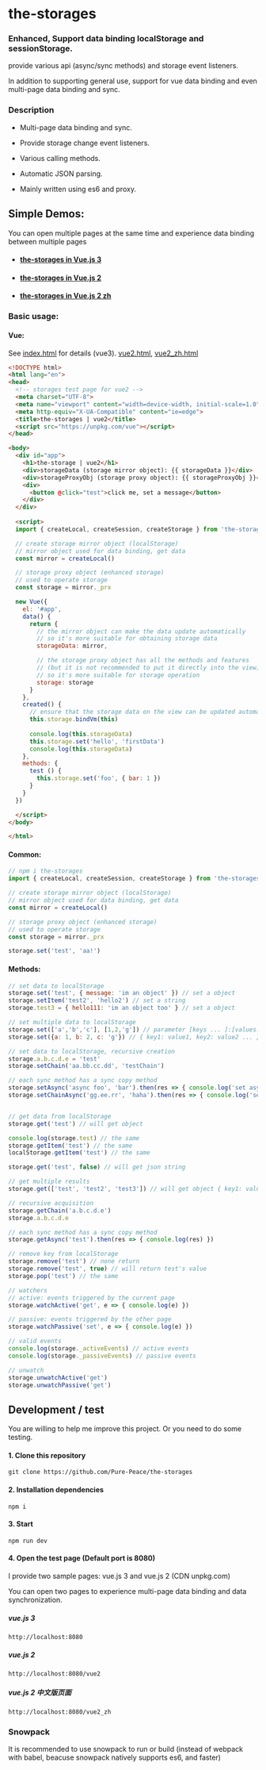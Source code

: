 ﻿# the-storages
### Enhanced, Support data binding localStorage and sessionStorage.

provide various api (async/sync methods) and storage event listeners.

In addition to supporting general use, support for vue data binding and even multi-page data binding and sync.


### Description
- Multi-page data binding and sync.

- Provide storage change event listeners.

- Various calling methods.

- Automatic JSON parsing.

- Mainly written using es6 and proxy. 


## Simple Demos:

You can open multiple pages at the same time and experience data binding between multiple pages

- #### [the-storages in Vue.js 3](http://miya.ink/the-storages/index.html)

- #### [the-storages in Vue.js 2](http://miya.ink/the-storages/vue2.html)

- #### [the-storages in Vue.js 2 zh](http://miya.ink/the-storages/vue2_zh.html)

### Basic usage:

#### Vue:

See [index.html](https://github.com/Pure-Peace/the-storages/blob/master/index.html) for details (vue3).
[vue2.html](https://github.com/Pure-Peace/the-storages/blob/master/vue2.html),
[vue2_zh.html](https://github.com/Pure-Peace/the-storages/blob/master/vue2_zh.html)

```html
<!DOCTYPE html>
<html lang="en">
<head>
  <!-- storages test page for vue2 -->
  <meta charset="UTF-8">
  <meta name="viewport" content="width=device-width, initial-scale=1.0">
  <meta http-equiv="X-UA-Compatible" content="ie=edge">
  <title>the-storages | vue2</title>
  <script src="https://unpkg.com/vue"></script>
</head>

<body>
  <div id="app">
    <h1>the-storage | vue2</h1>
    <div>storageData (storage mirror object): {{ storageData }}</div>
    <div>storageProxyObj (storage proxy object): {{ storageProxyObj }}</div>
    <div>
      <button @click="test">click me, set a message</button>
    </div>
  </div>
  
  <script>
  import { createLocal, createSession, createStorage } from 'the-storages'

  // create storage mirror object (localStorage)
  // mirror object used for data binding, get data
  const mirror = createLocal() 

  // storage proxy object (enhanced storage)
  // used to operate storage
  const storage = mirror._prx 

  new Vue({
    el: '#app',
    data() {
      return {
        // the mirror object can make the data update automatically
        // so it's more suitable for obtaining storage data
        storageData: mirror,

        // the storage proxy object has all the methods and features 
        // (but it is not recommended to put it directly into the view)
        // so it's more suitable for storage operation
        storage: storage
      }
    },
    created() {
      // ensure that the storage data on the view can be updated automatically
      this.storage.bindVm(this)
    
      console.log(this.storageData)
      this.storage.set('hello', 'firstData')
      console.log(this.storageData)
    },
    methods: {
      test () {
        this.storage.set('foo', { bar: 1 })
      }
    }
  })

  </script>
</body>

</html>
```


#### Common:
```javascript
// npm i the-storages
import { createLocal, createSession, createStorage } from 'the-storages'

// create storage mirror object (localStorage)
// mirror object used for data binding, get data
const mirror = createLocal() 

// storage proxy object (enhanced storage)
// used to operate storage
const storage = mirror._prx 

storage.set('test', 'aa!')

```

#### Methods:
```javascript
// set data to localStorage
storage.set('test', { message: 'im an object' }) // set a object
storage.setItem('test2', 'hello2') // set a string
storage.test3 = { hello111: 'im an object too' } // set a object

// set multiple data to localStorage
storage.set(['a','b','c'], [1,2,'g']) // parameter [keys ... ]:[values... ]
storage.set({a: 1, b: 2, c: 'g'}) // { key1: value1, key2: value2 ... }

// set data to localStorage, recursive creation
storage.a.b.c.d.e = 'test' 
storage.setChain('aa.bb.cc.dd', 'testChain')

// each sync method has a sync copy method
storage.setAsync('async foo', 'bar').then(res => { console.log('set async complete') })
storage.setChainAsync('gg.ee.rr', 'haha').then(res => { console.log('set asyncChain complete') })


// get data from localStorage
storage.get('test') // will get object

console.log(storage.test) // the same
storage.getItem('test') // the same
localStorage.getItem('test') // the same

storage.get('test', false) // will get json string

// get multiple results
storage.get(['test', 'test2', 'test3']) // will get object { key1: value1, key2: value2 ... }

// recursive acquisition
storage.getChain('a.b.c.d.e')
storage.a.b.c.d.e

// each sync method has a sync copy method
storage.getAsync('test').then(res => { console.log(res) })

// remove key from localStorage
storage.remove('test') // none return
storage.remove('test', true) // will return test's value
storage.pop('test') // the same

// watchers
// active: events triggered by the current page
storage.watchActive('get', e => { console.log(e) })

// passive: events triggered by the other page
storage.watchPassive('set', e => { console.log(e) })

// valid events
console.log(storage._activeEvents) // active events
console.log(storage._passiveEvents) // passive events

// unwatch
storage.unwatchActive('get')
storage.unwatchPassive('get')
```


## Development / test

You are willing to help me improve this project. Or you need to do some testing.

#### 1. Clone this repository
```
git clone https://github.com/Pure-Peace/the-storages
```

#### 2. Installation dependencies
```
npm i
```

#### 3. Start
```
npm run dev
```

#### 4. Open the test page (Default port is 8080)

I provide two sample pages: vue.js 3 and vue.js 2 (CDN unpkg.com)

You can open two pages to experience multi-page data binding and data synchronization.

##### vue.js 3
```
http://localhost:8080
```

##### vue.js 2
```
http://localhost:8080/vue2
```

##### vue.js 2 中文版页面
```
http://localhost:8080/vue2_zh
```


### Snowpack
It is recommended to use snowpack to run or build (instead of webpack with babel, beacuse snowpack natively supports es6, and faster)
